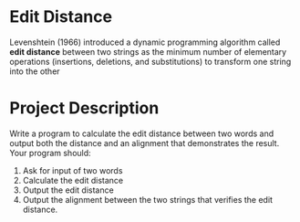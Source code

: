 # Edit Distance
Levenshtein (1966) introduced a dynamic programming algorithm called **edit distance** between two strings as the minimum number of elementary operations (insertions, deletions, and substitutions) to transform one string into the other

# Project Description
Write a program to calculate the edit distance between two words and output both the distance and an alignment that demonstrates the result. Your program should:
1. Ask for input of two words
2. Calculate the edit distance
3. Output the edit distance
4. Output the alignment between the two strings that verifies the edit distance.